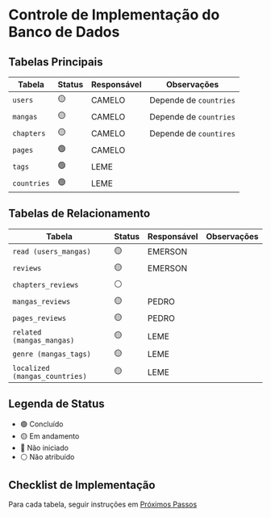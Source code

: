 # Controle de Implementação do Banco de Dados

## Tabelas Principais

| Tabela                        | Status    | Responsável | Observações                     |
|-------------------------------|-----------|-------------|---------------------------------|
| `users`                       |     🟡    |   CAMELO    | Depende de `countries`          |
| `mangas`                      |     🟡    |   CAMELO    | Depende de `countries`          |
| `chapters`                    |     🟡    |   CAMELO    | Depende de `countires`          |
| `pages`                       |     🟢    |   CAMELO    |                                 |
| `tags`                        |     🟢    |   LEME      |                                 |
| `countries`                   |     🟢    |   LEME      |                                 |

## Tabelas de Relacionamento

| Tabela                        | Status    | Responsável | Observações                     |
|-------------------------------|-----------|-------------|---------------------------------|
| `read (users_mangas)`         |     🟡    |    EMERSON  |                                 |
| `reviews`                     |     🟡    |    EMERSON  |                                 |
| `chapters_reviews`            |     ⚪    |             |                                 |
| `mangas_reviews`              |     🟡    |    PEDRO    |                                 |
| `pages_reviews`               |     🟡    |    PEDRO    |                                 |
| `related (mangas_mangas)`     |     🟡    |    LEME     |                                 |
| `genre (mangas_tags)`         |     🟡    |    LEME     |                                 |
| `localized (mangas_countries)`|     🟡    |    LEME     |                                 |

## Legenda de Status

- 🟢 Concluído
- 🟡 Em andamento
- 🔴 Não iniciado
- ⚪ Não atribuído

## Checklist de Implementação

Para cada tabela, seguir instruções em [Próximos Passos](./NEXTSTEPS.md)
